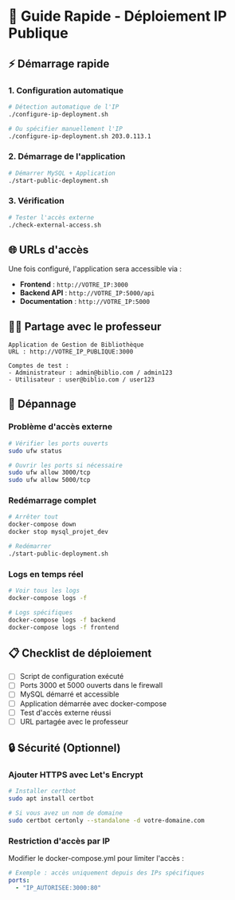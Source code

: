 # 🚀 Guide Rapide - Déploiement IP Publique

## ⚡ Démarrage rapide

### 1. Configuration automatique
```bash
# Détection automatique de l'IP
./configure-ip-deployment.sh

# Ou spécifier manuellement l'IP
./configure-ip-deployment.sh 203.0.113.1
```

### 2. Démarrage de l'application
```bash
# Démarrer MySQL + Application
./start-public-deployment.sh
```

### 3. Vérification
```bash
# Tester l'accès externe
./check-external-access.sh
```

## 🌐 URLs d'accès

Une fois configuré, l'application sera accessible via :

- **Frontend** : `http://VOTRE_IP:3000`
- **Backend API** : `http://VOTRE_IP:5000/api`
- **Documentation** : `http://VOTRE_IP:5000`

## 👨‍🏫 Partage avec le professeur

```
Application de Gestion de Bibliothèque
URL : http://VOTRE_IP_PUBLIQUE:3000

Comptes de test :
- Administrateur : admin@biblio.com / admin123
- Utilisateur : user@biblio.com / user123
```

## 🔧 Dépannage

### Problème d'accès externe
```bash
# Vérifier les ports ouverts
sudo ufw status

# Ouvrir les ports si nécessaire
sudo ufw allow 3000/tcp
sudo ufw allow 5000/tcp
```

### Redémarrage complet
```bash
# Arrêter tout
docker-compose down
docker stop mysql_projet_dev

# Redémarrer
./start-public-deployment.sh
```

### Logs en temps réel
```bash
# Voir tous les logs
docker-compose logs -f

# Logs spécifiques
docker-compose logs -f backend
docker-compose logs -f frontend
```

## 📋 Checklist de déploiement

- [ ] Script de configuration exécuté
- [ ] Ports 3000 et 5000 ouverts dans le firewall
- [ ] MySQL démarré et accessible
- [ ] Application démarrée avec docker-compose
- [ ] Test d'accès externe réussi
- [ ] URL partagée avec le professeur

## 🔒 Sécurité (Optionnel)

### Ajouter HTTPS avec Let's Encrypt
```bash
# Installer certbot
sudo apt install certbot

# Si vous avez un nom de domaine
sudo certbot certonly --standalone -d votre-domaine.com
```

### Restriction d'accès par IP
Modifier le docker-compose.yml pour limiter l'accès :
```yaml
# Exemple : accès uniquement depuis des IPs spécifiques
ports:
  - "IP_AUTORISEE:3000:80"
```
